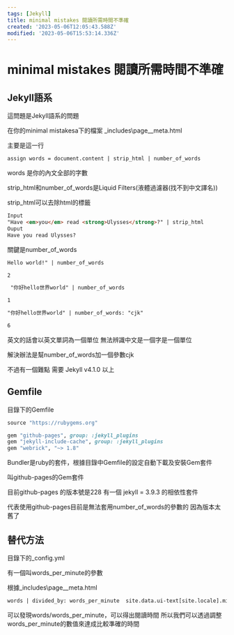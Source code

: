 ```yaml
---
tags: [Jekyll]
title: minimal mistakes 閱讀所需時間不準確
created: '2023-05-06T12:05:43.588Z'
modified: '2023-05-06T15:53:14.336Z'
---
```


# minimal mistakes 閱讀所需時間不準確

## Jekyll語系
這問題是Jekyll語系的問題

在你的minimal mistakesa下的檔案 _includes\page__meta.html

主要是這一行

```html
assign words = document.content | strip_html | number_of_words 
```
words 是你的內文全部的字數

strip_html和number_of_words是Liquid Filters(液體過濾器(找不到中文譯名))

strip_html可以去除html的標籤

```html
Input
"Have <em>you</em> read <strong>Ulysses</strong>?" | strip_html 
Ouput
Have you read Ulysses?
```

關鍵是number_of_words

```html
Hello world!" | number_of_words 

2

 "你好hello世界world" | number_of_words 

1

"你好hello世界world" | number_of_words: "cjk" 

6
```
英文的話會以英文單詞為一個單位
無法辨識中文是一個字是一個單位

解決辦法是幫number_of_words加一個參數cjk

不過有一個難點
需要 Jekyll v4.1.0 以上

## Gemfile

目錄下的Gemfile

```ruby
source "https://rubygems.org"

gem "github-pages", group: :jekyll_plugins
gem "jekyll-include-cache", group: :jekyll_plugins
gem "webrick", "~> 1.8"

```
Bundler是ruby的套件，根據目錄中Gemfile的設定自動下載及安裝Gem套件

叫github-pages的Gem套件

目前github-pages 的版本號是228
有一個 jekyll = 3.9.3 的相依性套件

代表使用github-pages目前是無法套用number_of_words的參數的
因為版本太舊了

## 替代方法

目錄下的_config.yml

有一個叫words_per_minute的參數

根據_includes\page__meta.html
```html
words | divided_by: words_per_minute  site.data.ui-text[site.locale].minute_read | default: "minute read" 
```

可以發現words/words_per_minute，可以得出閱讀時間
所以我們可以透過調整words_per_minute的數值來達成比較準確的時間



